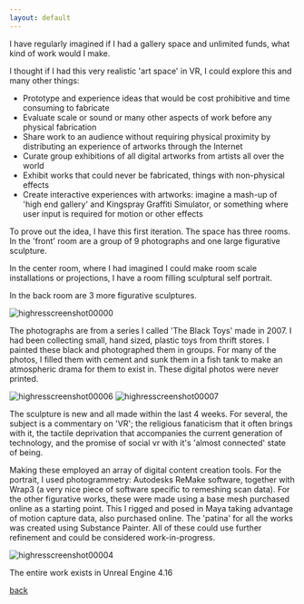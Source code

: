 ```yaml
---
layout: default
---
```



I have regularly imagined if I had a gallery space and unlimited funds, what kind of work would I make.  

I thought if I had this very realistic 'art space' in VR, I could explore this and many other things:

* Prototype and experience ideas that would be cost prohibitive and time consuming to fabricate
* Evaluate scale or sound or many other aspects of work before any physical fabrication
* Share work to an audience without requiring physical proximity by distributing an experience of artworks through the Internet
* Curate group exhibitions of all digital artworks from artists all over the world
* Exhibit works that could never be fabricated, things with non-physical effects
* Create interactive experiences with artworks: imagine a mash-up of 'high end gallery' and Kingspray Graffiti Simulator, or something where user input is required for motion or other effects

To prove out the idea, I have this first iteration.  The space has three rooms.  In the 'front' room are a group of 9 photographs and one large figurative sculpture.  

In the center room, where I had imagined I could make room scale installations or projections, I have a room filling sculptural self portrait.  

In the back room are 3 more figurative sculptures.

![highresscreenshot00000](https://cloud.githubusercontent.com/assets/5624947/26772041/364c5466-4a17-11e7-8b65-920d5f4698c5.png)

The photographs are from a series I called 'The Black Toys' made in 2007.  I had been collecting small, hand sized, plastic toys from thrift stores.  I painted these black and photographed them in groups.  For many of the photos, I filled them with cement and sunk them in a fish tank to make an atmospheric drama for them to exist in.  These digital photos were never printed.

![highresscreenshot00006](https://cloud.githubusercontent.com/assets/5624947/26772108/9814ef8c-4a17-11e7-86db-7908cc1f3546.png)
![highresscreenshot00007](https://cloud.githubusercontent.com/assets/5624947/26772109/9817674e-4a17-11e7-8324-f4e5f78a3f64.png)

The sculpture is new and all made within the last 4 weeks.  For several, the subject is a commentary on 'VR'; the religious fanaticism that it often brings with it, the tactile deprivation that accompanies the current generation of technology, and the promise of social vr with it's 'almost connected' state of being.

Making these employed an array of digital content creation tools.  For the portrait, I used photogrammetry: Autodesks ReMake software, together with Wrap3 (a very nice piece of software specific to remeshing scan data).  For the other figurative works, these were made using a base mesh purchased online as a starting point.  This I rigged and posed in Maya taking advantage of motion capture data, also purchased online.  The 'patina' for all the works was created using Substance Painter.  All of these could use further refinement and could be considered work-in-progress.

![highresscreenshot00004](https://cloud.githubusercontent.com/assets/5624947/26772067/5973be2a-4a17-11e7-9b5e-857be2803c3d.png)

The entire work exists in Unreal Engine 4.16

[back](./)

